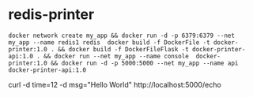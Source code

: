 # redis-printer

`
docker network create my_app &&
docker run -d -p 6379:6379 --net my_app --name redis1 redis 
docker build -f DockerFile -t docker-printer:1.0 . &&
docker build -f DockerFileFlask -t docker-printer-api:1.0 . &&
docker run --net my_app --name console  docker-printer:1.0 &&
docker run -d -p 5000:5000 --net my_app --name api  docker-printer-api:1.0
`

curl -d time=12 -d msg="Hello World"  http://localhost:5000/echo

